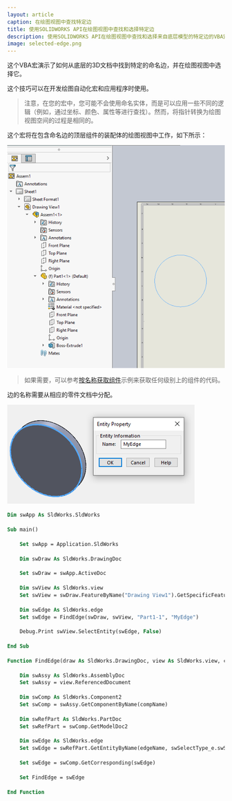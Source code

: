 ```yaml
---
layout: article
caption: 在绘图视图中查找特定边
title: 使用SOLIDWORKS API在绘图视图中查找和选择特定边
description: 使用SOLIDWORKS API在绘图视图中查找和选择来自底层模型的特定边的VBA宏
image: selected-edge.png
---
```

这个VBA宏演示了如何从底层的3D文档中找到特定的命名边，并在绘图视图中选择它。

这个技巧可以在开发绘图自动化宏和应用程序时使用。

> 注意，在您的宏中，您可能不会使用命名实体，而是可以应用一些不同的逻辑（例如，通过坐标、颜色、属性等进行查找）。然而，将指针转换为绘图视图空间的过程是相同的。

这个宏将在包含命名边的顶层组件的装配体的绘图视图中工作，如下所示：

![在绘图视图中选择的边](selected-edge.png)

> 如果需要，可以参考[按名称获取组件](/docs/codestack/solidworks-api/document/assembly/components/get-by-name/)示例来获取任何级别上的组件的代码。

边的名称需要从相应的零件文档中分配。

![在零件中分配的边的名称](edge-name.png)

~~~ vb
Dim swApp As SldWorks.SldWorks

Sub main()

    Set swApp = Application.SldWorks
    
    Dim swDraw As SldWorks.DrawingDoc
        
    Set swDraw = swApp.ActiveDoc
    
    Dim swView As SldWorks.view
    Set swView = swDraw.FeatureByName("Drawing View1").GetSpecificFeature()
    
    Dim swEdge As SldWorks.edge
    Set swEdge = FindEdge(swDraw, swView, "Part1-1", "MyEdge")
    
    Debug.Print swView.SelectEntity(swEdge, False)
    
End Sub

Function FindEdge(draw As SldWorks.DrawingDoc, view As SldWorks.view, compName As String, edgeName As String) As SldWorks.edge
    
    Dim swAssy As SldWorks.AssemblyDoc
    Set swAssy = view.ReferencedDocument
    
    Dim swComp As SldWorks.Component2
    Set swComp = swAssy.GetComponentByName(compName)
    
    Dim swRefPart As SldWorks.PartDoc
    Set swRefPart = swComp.GetModelDoc2
    
    Dim swEdge As SldWorks.edge
    Set swEdge = swRefPart.GetEntityByName(edgeName, swSelectType_e.swSelEDGES)
    
    Set swEdge = swComp.GetCorresponding(swEdge)
    
    Set FindEdge = swEdge
    
End Function
~~~